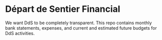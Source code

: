 # Départ de Sentier Financial

We want DdS to be completely transparent. This repo contains monthly bank statements, expenses, and current and estimated future budgets for DdS activities.
